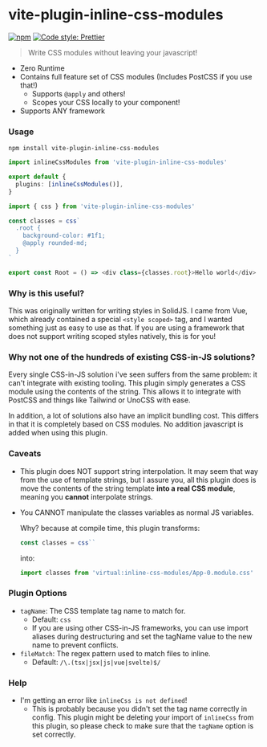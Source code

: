 # vite-plugin-inline-css-modules

[![npm](https://img.shields.io/npm/v/vite-plugin-inline-css-modules.svg)](https://www.npmjs.com/package/vite-plugin-inline-css-modules)
[![Code style: Prettier](https://img.shields.io/badge/code_style-prettier-ff69b4.svg)](https://github.com/prettier/prettier)

> Write CSS modules without leaving your javascript!

- Zero Runtime
- Contains full feature set of CSS modules (Includes PostCSS if you use that!)
  - Supports `@apply` and others!
  - Scopes your CSS locally to your component!
- Supports ANY framework

### Usage

```
npm install vite-plugin-inline-css-modules
```

```ts
import inlineCssModules from 'vite-plugin-inline-css-modules'

export default {
  plugins: [inlineCssModules()],
}
```

```ts
import { css } from 'vite-plugin-inline-css-modules'

const classes = css`
  .root {
    background-color: #1f1;
    @apply rounded-md;
  }
`

export const Root = () => <div class={classes.root}>Hello world</div>
```

### Why is this useful?

This was originally written for writing styles in SolidJS. I came from Vue, which already contained a special `<style scoped>` tag, and I wanted something just as easy to use as that. If you are using a framework that does not support writing scoped styles natively, this is for you!

### Why not one of the hundreds of existing CSS-in-JS solutions?

Every single CSS-in-JS solution i've seen suffers from the same problem: it can't integrate with existing tooling.
This plugin simply generates a CSS module using the contents of the string. This allows it to integrate with PostCSS
and things like Tailwind or UnoCSS with ease.

In addition, a lot of solutions also have an implicit bundling cost. This differs in that it is completely based on CSS modules. 
No addition javascript is added when using this plugin.

### Caveats

- This plugin does NOT support string interpolation. It may seem that way from the use of template strings, but I assure you, all this plugin does is move the contents of the string template **into a real CSS module**, meaning you **cannot** interpolate strings.

- You CANNOT manipulate the classes variables as normal JS variables.

  Why? because at compile time, this plugin transforms:

  ```ts
  const classes = css``
  ```

  into:

  ```ts
  import classes from 'virtual:inline-css-modules/App-0.module.css'
  ```

### Plugin Options

- `tagName`: The CSS template tag name to match for.
  - Default: `css`
  - If you are using other CSS-in-JS frameworks, you can use import aliases during destructuring and set the tagName value to the new name to prevent conflicts.
- `fileMatch`: The regex pattern used to match files to inline.
  - Default: `/\.(tsx|jsx|js|vue|svelte)$/`

### Help

- I'm getting an error like `inlineCss is not defined`!
  - This is probably because you didn't set the tag name correctly in config.
    This plugin might be deleting your import of `inlineCss` from this plugin, so please check to make sure that the `tagName` option is set correctly.
